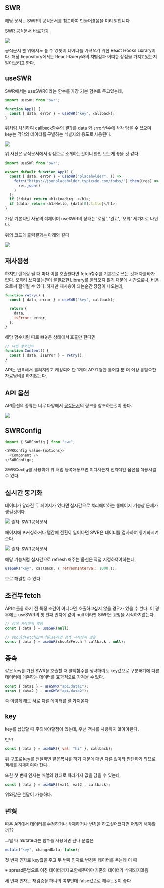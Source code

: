## SWR

해당 문서는 SWR의 공식문서를 참고하여 만들어졌음을 미리 밝힙니다

<a href="https://swr.vercel.app/">SWR 공식문서 바로가기</a>

<img src="gitImages\SWR_Main_Image.jpg">

공식문서 맨 위에서도 볼 수 있듯이 데이터를 가져오기 위한 React Hooks Library이다. 해당 Repository에서는 React-Query와의 차별점과 어떠한 장점을 가지고있는지 알아보려고 한다.

## useSWR

SWR에서는 useSWR이라는 함수를 가장 기본 함수로 두고있는데,

```javascript
import useSWR from "swr";

function App() {
  const { data, error } = useSWR("key", callback);
}
```

위처럼 처리하여 callback함수의 결과를 data 와 error변수에 각각 담을 수 있으며 key는 각각의 데이터를 구별하는 식별자의 용도로 사용된다.

<img src="gitImages\Advantages.jpg">

위 사진은 공식문서에서 장점으로 소개하는것이니 한번 보는게 좋을 것 같다

```javascript
import useSWR from "swr";

export default function App() {
  const { data, error } = useSWR("placeholder", () =>
    fetch("https://jsonplaceholder.typicode.com/todos/").then((res) =>
      res.json()
    )
  );
  if (!data) return <h1>Loading..</h1>;
  if (data) return <h1>Hello, {data[0].title}</h1>;
}
```

가장 기본적인 사용의 예제이며 useSWR의 상태는 '로딩', '완료', '오류' 세가지로 나뉜다.

위의 코드의 출력결과는 아래와 같다

<img src="gitImages\First_Fetch.jpg">

## 재사용성

하지만 렌더링 될 때 마다 이를 호출한다면 fetch함수를 기본으로 쓰는 것과 다를바가 없다. 오히려 쓰지않는편이 불필요한 Library를 불러오지 않기 때문에 시간으로나, 비용으로써 절약될 수 있다. 하지만 재사용이 되는순간 장점이 나오는데,

```javascript
function retry() {
  const { data, error } = useSWR("key", callback);

  return {
    data,
    isError: error,
  };
}
```

해당 함수처럼 따로 뺴놓은 상태에서 호출만 한다면

```javascript
// 다른 컴포넌트
function Content() {
  const { data, isError } = retry();
}
```

API는 반복해서 불리지않고 캐싱되어 단 1개의 API요청만 들어갈 뿐 더 이상 불필요한 자료낭비를 하지않는다.

## API 옵션

API옵션의 종류는 너무 다양해서 <a href="https://swr.vercel.app/docs/options">공식문서</a>의 링크를 참조하는것이 좋다.

<img src="gitImages\API_Option.jpg">

## SWRConfig

```javascript
import { SWRConfig } from "swr";

<SWRConfig value={options}>
  <Component />
</SWRConfig>;
```

SWRConfig를 사용하여 위 처럼 등록해놓으면 어디서든지 전역적인 옵션을 적용시킬 수 있다.

## 실시간 동기화

데이터가 달라진 두 페이지가 있다면 실시간으로 처리해야하는 웹페이지 기능상 문제가 생길것이다.

<img src="gitImages\focus_revalidate.gif">
출처: SWR공식문서

페이지에 포커싱하거나 탭간에 전환이 일어나면 SWR은 데이터를 검사하여 동기화시켜준다

<img src="gitImages\interval_revalidate.gif">
출처: SWR공식문서

해당 기능처럼 실시간으로 refresh 해주는 옵션은 직접 지정하여야하는데,

```javascript
useSWR("key", callback, { refreshInterval: 1000 });
```

으로 해결할 수 있다.

## 조건부 fetch

API호출을 하기 전 특정 조건이 아니라면 호출하고싶지 않을 경우가 있을 수 있다. 이 경우에는 useSWR의 첫 번째 인자에 값이 null 이라면 SWR은 요청을 시작하지않는다.

```javascript
// 검색 시작하지 않음
const { data } = useSWR(null);

// shouldFetch값이 false라면 검색 시작하지 않음
const { data } = useSWR(shouldFetch ? callback : null);
```

## 종속

같은 key를 가진 SWR을 호출할 때 콜백함수를 생략하여도 key값으로 구분하기에 다른 데이터에 의존하는 데이터를 효과적으로 가져올 수 있다.

```javascript
const { data1 } = useSWR("api/data1");
const { data2 } = useSWR("api/data2");
```

즉 이렇게 해도 서로 다른 데이터를 잘 가져온다

## key

key를 삽입할 때 주의해야할점이 있는데, 우선 객체를 사용하지 않아야한다.

만약

```javascript
const { data } = useSWR({ val: "hi" }, callback);
```

위 구조로 key를 전달하면 얕은복사를 하기 때문에 매번 다른 값이라 판단하게 되므로 객체를 자제하여야 한다.

또한 첫 번째 인자는 배열의 형태로 여러가지 값을 담을 수 있는데,

```javascript
const { data } = useSWR([val1, val2], callback);
```

위와같은 전달이 가능하다.

## 변형

따온 API에서 데이터를 수정하거나 삭제하거나 변경을 하고싶어졌다면 어떻게 해야할까??

그럴 때 mutate라는 함수를 사용하면 된다 문법은

```javascript
mutate("key", changedData, false);
```

첫 번째 인자로 key값을 주고 두 번째 인자로 변경된 데이터를 주는데 이 때

※ spread문법으로 이전 데이터까지 포함해주어야 기존의 데이터가 삭제되지않음

세 번째 인자는 재검증을 하냐의 여부인데 false값으로 해주는것이 좋다
